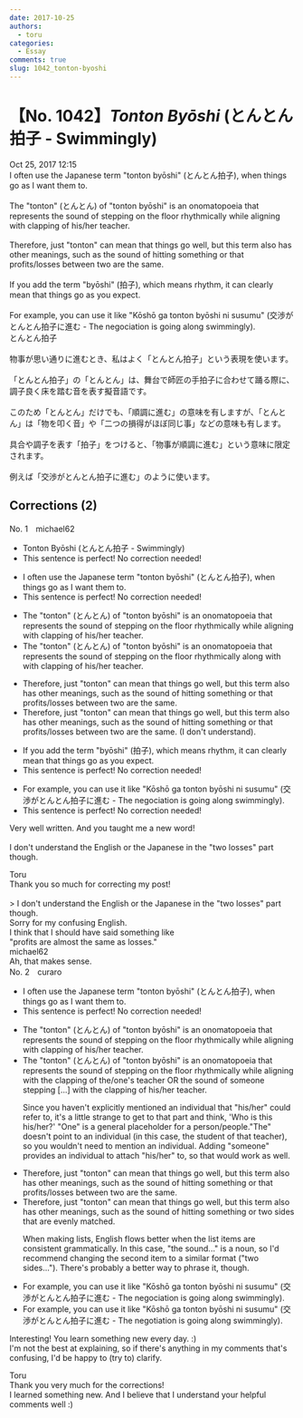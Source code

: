```yaml
---
date: 2017-10-25
authors:
  - toru
categories:
  - Essay
comments: true
slug: 1042_tonton-byoshi
---
```


# 【No. 1042】<strong><em>Tonton Byōshi</strong></em> (とんとん拍子 - Swimmingly)
<div class="date">Oct 25, 2017 12:15</div>
<div id="post"><div id="body_show_ori">
I often use the Japanese term "tonton byōshi" (とんとん拍子), when things go as I want them to.<br/><br/>The "tonton" (とんとん) of "tonton byōshi" is an onomatopoeia that represents the sound of stepping on the floor rhythmically while aligning with clapping of his/her teacher.<br/><br/>Therefore, just "tonton" can mean that things go well, but this term also has other meanings, such as the sound of hitting something or that profits/losses between two are the same.<br/><br/>If you add the term "byōshi" (拍子), which means rhythm, it can clearly mean that things go as you expect.<br/><br/>For example, you can use it like "Kōshō ga tonton byōshi ni susumu" (交渉がとんとん拍子に進む - The negociation is going along swimmingly).
</div></div>

<!-- more -->

<div id="post_ja"><div id="body_show_mo">
とんとん拍子<br/><br/>物事が思い通りに進むとき、私はよく「とんとん拍子」という表現を使います。<br/><br/>「とんとん拍子」の「とんとん」は、舞台で師匠の手拍子に合わせて踊る際に、調子良く床を踏む音を表す擬音語です。<br/><br/>このため「とんとん」だけでも、「順調に進む」の意味を有しますが、「とんとん」は「物を叩く音」や「二つの損得がほぼ同じ事」などの意味も有します。<br/><br/>具合や調子を表す「拍子」をつけると、「物事が順調に進む」という意味に限定されます。<br/><br/>例えば「交渉がとんとん拍子に進む」のように使います。
</div></div>

## Corrections (2)
<div id="block"><div class="first_name"> No. 1　<span class="just_name">michael62</span></div><div id="block2">
<ul class="correction_field">
<li class="incorrect">Tonton Byōshi (とんとん拍子 - Swimmingly)</li>
<li class="corrected perfect">This sentence is perfect! No correction needed!</li>
</ul>
<ul class="correction_field">
<li class="incorrect">I often use the Japanese term "tonton byōshi" (とんとん拍子), when things go as I want them to.</li>
<li class="corrected perfect">This sentence is perfect! No correction needed!</li>
</ul>
<ul class="correction_field">
<li class="incorrect">The "tonton" (とんとん) of "tonton byōshi" is an onomatopoeia that represents the sound of stepping on the floor rhythmically while aligning with clapping of his/her teacher.</li>
<li class="corrected correct">
The "tonton" (とんとん) of "tonton byōshi" is an onomatopoeia that represents the sound of stepping on the floor rhythmically<span class="f_blue"> along with</span> with clapping of his/her teacher.
</li>
</ul>
<ul class="correction_field">
<li class="incorrect">Therefore, just "tonton" can mean that things go well, but this term also has other meanings, such as the sound of hitting something or that profits/losses between two are the same.</li>
<li class="corrected correct">
Therefore, just "tonton" can mean that things go well, but this term also has other meanings, such as the sound of hitting something<span class="f_red"> or that profits/losses between two are the same. (I don't understand). </span>
</li>
</ul>
<ul class="correction_field">
<li class="incorrect">If you add the term "byōshi" (拍子), which means rhythm, it can clearly mean that things go as you expect.</li>
<li class="corrected perfect">This sentence is perfect! No correction needed!</li>
</ul>
<ul class="correction_field">
<li class="incorrect">For example, you can use it like "Kōshō ga tonton byōshi ni susumu" (交渉がとんとん拍子に進む - The negociation is going along swimmingly).</li>
<li class="corrected perfect">This sentence is perfect! No correction needed!</li>
</ul>
<p class="comment_small">
 Very well written. And you taught me a new word!
 <br/>
 <br/>
 I don't understand the English or the Japanese in the "two losses" part though.
</p>

</div><div class="name"><span class="just_name">Toru</span><br>
Thank you so much for correcting my post!<br/><br/>&gt; I don't understand the English or the Japanese in the "two losses" part though.<br/>Sorry for my confusing English.<br/>I think that I should have said something like<br/>"profits are almost the same as losses."
</div>
<div class="name"><span class="just_name">michael62</span><br>
Ah, that makes sense.
</div>
</div>
<div id="block"><div class="first_name"> No. 2　<span class="just_name">curaro</span></div><div id="block2">
<ul class="correction_field">
<li class="incorrect">I often use the Japanese term "tonton byōshi" (とんとん拍子), when things go as I want them to.</li>
<li class="corrected perfect">This sentence is perfect! No correction needed!</li>
</ul>
<ul class="correction_field">
<li class="incorrect">The "tonton" (とんとん) of "tonton byōshi" is an onomatopoeia that represents the sound of stepping on the floor rhythmically while aligning with clapping of his/her teacher.</li>
<li class="corrected correct">
The "tonton" (とんとん) of "tonton byōshi" is an onomatopoeia that represents the sound of stepping on the floor rhythmically while aligning with <span class="f_red">the</span> clapping of <span class="f_red">the/one's</span> teacher <span class="f_blue">OR</span> the sound of <span class="f_red">someone</span> stepping [...] with <span class="f_red">the</span> clapping of his/her teacher.
<p class="correction_comment">Since you haven't explicitly mentioned an individual that "his/her" could refer to, it's a little strange to get to that part and think, 'Who is this his/her?' "One" is a general placeholder for a person/people."The" doesn't point to an individual (in this case, the student of that teacher), so you wouldn't need to mention an individual. Adding "someone" provides an individual to attach "his/her" to, so that would work as well.</p>
</li>
</ul>
<ul class="correction_field">
<li class="incorrect">Therefore, just "tonton" can mean that things go well, but this term also has other meanings, such as the sound of hitting something or that profits/losses between two are the same.</li>
<li class="corrected correct">
Therefore, just "tonton" can mean that things go well, but this term also has other meanings, such as the sound of hitting something or <span class="f_red">two sides that are evenly matched</span>.
<p class="correction_comment">When making lists, English flows better when the list items are consistent grammatically. In this case, "the sound..." is a noun, so I'd recommend changing the second item to a similar format ("two sides..."). There's probably a better way to phrase it, though.</p>
</li>
</ul>
<ul class="correction_field">
<li class="incorrect">For example, you can use it like "Kōshō ga tonton byōshi ni susumu" (交渉がとんとん拍子に進む - The negociation is going along swimmingly).</li>
<li class="corrected correct">
For example, you can use it like "Kōshō ga tonton byōshi ni susumu" (交渉がとんとん拍子に進む - The nego<span class="f_red">t</span>iation is going along swimmingly).
</li>
</ul>
<p class="comment_small">
 Interesting! You learn something new every day. :)
 <br/>
 I'm not the best at explaining, so if there's anything in my comments that's confusing, I'd be happy to (try to) clarify.
</p>

</div><div class="name"><span class="just_name">Toru</span><br>
Thank you very much for the corrections!<br/>I learned something new. And I believe that I understand your helpful comments well :)
</div>
</div>
